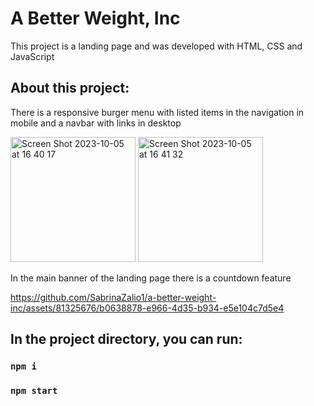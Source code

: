 # A Better Weight, Inc
This project is a landing page and was developed with HTML, CSS and JavaScript


## About this project:

There is a responsive burger menu with listed items in the navigation in mobile and a navbar with links in desktop

<img width="200" alt="Screen Shot 2023-10-05 at 16 40 17" src="https://github.com/SabrinaZalio1/a-better-weight-inc/assets/81325676/23b10b43-61db-4bba-a745-077a54f577ac">
<img width="200" alt="Screen Shot 2023-10-05 at 16 41 32" src="https://github.com/SabrinaZalio1/a-better-weight-inc/assets/81325676/509aee50-0e52-4aa5-998d-26a4df534ac9">

In the main banner of the landing page there is a countdown feature

https://github.com/SabrinaZalio1/a-better-weight-inc/assets/81325676/b0638878-e966-4d35-b934-e5e104c7d5e4


## In the project directory, you can run:

### `npm i`

### `npm start`
